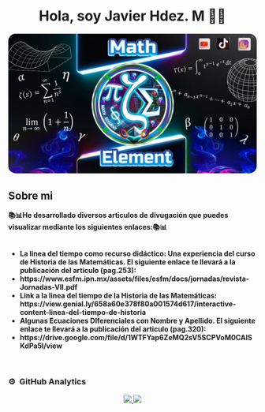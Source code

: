 <div align="center">
<h1 align="center">Hola, soy <a>Javier Hdez. M</a> 👋🧐</h1>
</div>
<img src="https://github.com/JaviMH24/JaviMH24/raw/main/nueva.png" alt="Math Element" width="1000" style="border-radius: 15px; overflow: hidden;">



## Sobre mi
<b>
📚📊He desarrollado diversos articulos de divugación que puedes visualizar mediante los siguientes enlaces:📚📊<br><br>
<ul>
  <li>La linea del tiempo como recurso didáctico: Una experiencia del curso de Historia de las Matemáticas. El siguiente enlace te llevará a la publicación del articulo (pag.253):</li>
  <li>https://www.esfm.ipn.mx/assets/files/esfm/docs/jornadas/revista-Jornadas-VII.pdf</li>
  <li>Link a la linea del tiempo de la Historia de las Matemáticas: https://view.genial.ly/658a60e378f80a001574d617/interactive-content-linea-del-tiempo-de-historia</li>
  <li>Algunas Ecuaciones DIferenciales con Nombre y Apellido. El siguiente enlace te llevará a la publicación del articulo (pag.320):</li>
   <li>https://drive.google.com/file/d/1WTFYap6ZeMQ2sV5SCPVoM0CAlSKdPa5l/view</li>
</ul>
</b>


<br>

### ⚙️ &nbsp;GitHub Analytics

<p align="center">
<a href="https://github.com/JaviMH24">
  <img height="180em" src="https://github-readme-stats-eight-theta.vercel.app/api?username=JaviMH24&show_icons=true&theme=radical&include_all_commits=true&count_private=true"/>
  <img height="180em" src="https://github-readme-stats-eight-theta.vercel.app/api/top-langs/?username=JaviMH24&layout=compact&langs_count=8&theme=radical"/>
</a>
</p>
